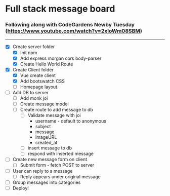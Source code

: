 # Full stack message board
### Following along with CodeGardens Newby Tuesday (https://www.youtube.com/watch?v=2xIoWm08SBM)
---
* [x] Create server folder
    * [x] Init npm
    * [x] Add express morgan cors body-parser
    * [x] Create Hello World Route
* [x] Create Client folder
    * [x] Vue create client
    * [x] Add bootswatch CSS
    * [ ] Homepage layout
* [ ] Add DB to server
    * [ ] Add monk joi
    * [ ] Create message model
    * [ ] Create route to add message to db
        * [ ] Validate message with joi
            * username - default to anonymous
            * subject
            * message
            * imageURL
            * created_at
        * [ ] insert message to db
        * [ ] respond with inserted message
* [ ] Create new message form on client
    * [ ] Submit form - fetch POST to server
* [ ] User can reply to a message
    * [ ] Reply appears under original message
* [ ] Group messages into categories
* [ ] Deploy!